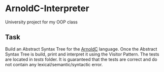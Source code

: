 # ArnoldC-Interpreter
University project for my OOP class

## Task

Build an Abstract Syntax Tree for the [ArnoldC](https://github.com/lhartikk/ArnoldC/wiki/ArnoldC) language. Once the Abstract Syntax Tree is build, print and interpret it using the Visitor Pattern. The tests are located in _tests_ folder. It is guaranteed that the tests are correct and do not contain any lexical/semantic/syntactic error.
